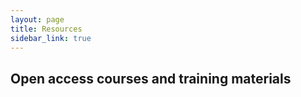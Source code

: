 ```yaml
---
layout: page
title: Resources
sidebar_link: true
---
```


## Open access courses and training materials



